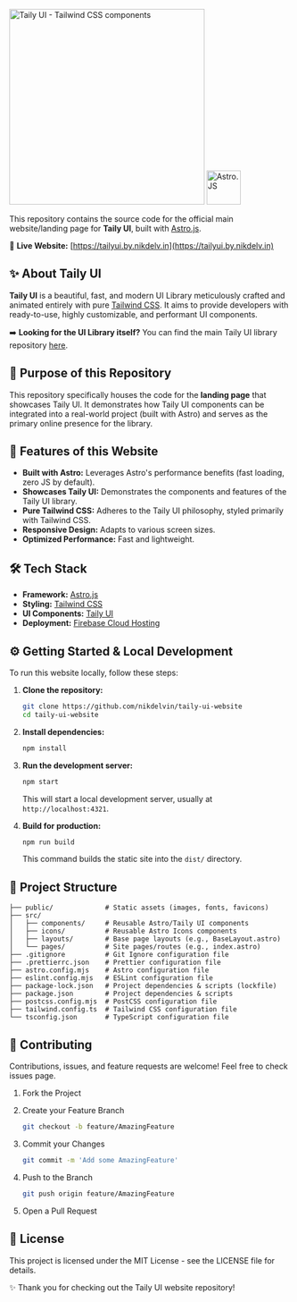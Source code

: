 <p>
    <img alt="Taily UI - Tailwind CSS components" width="350" src="https://tailyui.by.nikdelv.in/assets/github/logo.png">
    <img alt="Astro.JS" width="61" src="https://astro.build/assets/press/astro-icon-light-gradient.svg">
</p>

This repository contains the source code for the official main website/landing page for **Taily UI**, built with [Astro.js](https://astro.build/).

🔗 **Live Website:** [https://tailyui.by.nikdelv.in](https://tailyui.by.nikdelv.in)

## ✨ About Taily UI

**Taily UI** is a beautiful, fast, and modern UI Library meticulously crafted and animated entirely with pure [Tailwind CSS](https://tailwindcss.com/). It aims to provide developers with ready-to-use, highly customizable, and performant UI components.

➡️ **Looking for the UI Library itself?** You can find the main Taily UI library repository [here](https://www.npmjs.com/package/taily-ui).

## 🎯 Purpose of this Repository

This repository specifically houses the code for the **landing page** that showcases Taily UI. It demonstrates how Taily UI components can be integrated into a real-world project (built with Astro) and serves as the primary online presence for the library.

## 🚀 Features of this Website

- **Built with Astro:** Leverages Astro's performance benefits (fast loading, zero JS by default).
- **Showcases Taily UI:** Demonstrates the components and features of the Taily UI library.
- **Pure Tailwind CSS:** Adheres to the Taily UI philosophy, styled primarily with Tailwind CSS.
- **Responsive Design:** Adapts to various screen sizes.
- **Optimized Performance:** Fast and lightweight.

## 🛠️ Tech Stack

- **Framework:** [Astro.js](https://astro.build/)
- **Styling:** [Tailwind CSS](https://tailwindcss.com/)
- **UI Components:** [Taily UI](https://www.npmjs.com/package/taily-ui)
- **Deployment:** [Firebase Cloud Hosting](https://firebase.google.com)

## ⚙️ Getting Started & Local Development

To run this website locally, follow these steps:

1.  **Clone the repository:**

    ```bash
    git clone https://github.com/nikdelvin/taily-ui-website
    cd taily-ui-website
    ```

2.  **Install dependencies:**

    ```bash
    npm install
    ```

3.  **Run the development server:**

    ```bash
    npm start
    ```

    This will start a local development server, usually at `http://localhost:4321`.

4.  **Build for production:**

    ```bash
    npm run build
    ```

    This command builds the static site into the `dist/` directory.

## 📁 Project Structure

```
├── public/             # Static assets (images, fonts, favicons)
├── src/
│   ├── components/     # Reusable Astro/Taily UI components
│   ├── icons/          # Reusable Astro Icons components
│   ├── layouts/        # Base page layouts (e.g., BaseLayout.astro)
│   └── pages/          # Site pages/routes (e.g., index.astro)
├── .gitignore          # Git Ignore configuration file
├── .prettierrc.json    # Prettier configuration file
├── astro.config.mjs    # Astro configuration file
├── eslint.config.mjs   # ESLint configuration file
├── package-lock.json   # Project dependencies & scripts (lockfile)
├── package.json        # Project dependencies & scripts
├── postcss.config.mjs  # PostCSS configuration file
├── tailwind.config.ts  # Tailwind CSS configuration file
└── tsconfig.json       # TypeScript configuration file
```

## 🤝 Contributing

Contributions, issues, and feature requests are welcome! Feel free to check issues page.  

1. Fork the Project

2. Create your Feature Branch

    ```bash
    git checkout -b feature/AmazingFeature
    ```

3. Commit your Changes

    ```bash
    git commit -m 'Add some AmazingFeature'
    ```

4. Push to the Branch

    ```bash
    git push origin feature/AmazingFeature
    ```

5. Open a Pull Request

## 📜 License

This project is licensed under the MIT License - see the LICENSE file for details.

✨ Thank you for checking out the Taily UI website repository!
